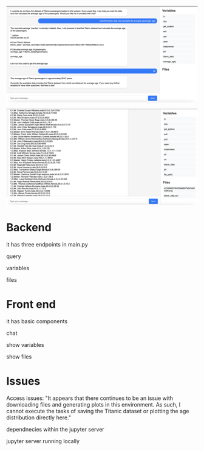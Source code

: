 

![image_name](assets/demo.png)

![image_name](assets/demo_2.png)

# Backend 

it has three endpoints in main.py

query

variables

files


# Front end

it has basic components

chat

show variables

show files


# Issues


Access issues: "It appears that there continues to be an issue with downloading files and generating plots in this environment. As such, I cannot execute the tasks of saving the Titanic dataset or plotting the age distribution directly here."

dependnecies within the jupyter server

jupyter server running locally